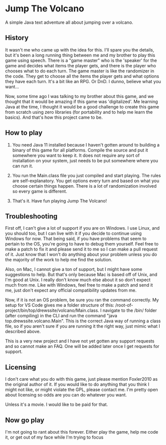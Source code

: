 # Jump The Volcano

A simple Java text adventure all about jumping over a volcano.

## History

It wasn't me who came up with the idea for this.
I'll spare you the details, but it's been a long running thing between me and my brother to play this game using speech.
There is a "game master" who is the 'speaker' for the game and decides what items the player gets,
and there is the player who chooses what to do each turn.
The game master is like the randomizer in the code.
They get to choose all the items the player gets and what options they have each turn. It's a bit like an RPG. Or DnD. I dunno, believe what you want...

Now, some time ago I was talking to my brother about this game, and we thought that it would be amazing if this game was 'digitalized'. Me learning Java at the time, I thought it would be a good challenge to create this game from scratch using
zero libraries (for portability and to help me learn the basics). And that's how this project came to be.

## How to play

1. You need Java 11 installed because I haven't gotten around to building a binary of this game for all platforms. Compile the source and put it somewhere you want to keep it. It does not require any sort of installation on your system, just needs to be put somewhere where you can run it.

2. You run the Main.class file you just compiled and start playing. The rules are self-explanatory. You get options every turn and based on what you choose certain things happen. There is a lot of randomization involved so every game is different.

3. That's it. Have fun playing Jump The Volcano!

## Troubleshooting

First off, I can't give a lot of support if you are on Windows. I use Linux, and you should too, but I can live with it if you decide to continue using Windows for now. That being said, if you have problems that seem to pertain to the OS, you're going to have to debug them yourself. Feel free to make a patch to fix it and please send it to me so I can make a pull request of it. Just know that I won't do anything about your problem unless you  do the majority of the work to help me find the solution.

Also, on Mac, I cannot give a ton of support, but I might have some suggestions to help. But that's only because Mac is based off of Unix, and I'm good at Unix. I really don't know much else about it so don't expect much from me. Like with Windows, feel free to make a patch and send it me, just don't expect any official compatibility updates from me.

Now, if it is not an OS problem, be sure you ran the command correctly. My setup for VS Code gives me a folder structure of this: /root-of-project/bin/top/drewssite/volcano/Main.class.
I navigate to the /bin/ folder (after compiling) in the CLI and run the command "java top.drewssite.volcano.Main". This is the
correct Java way of running a class file, so if you aren't sure if you are running it the right way, just mimic what I
described above.

This is a very new project and I have not yet gotten any support requests and so cannot make an FAQ. One will be added later once I get requests for support.
  
## Licensing

I don't care what you do with this game, just please mention Foxler2010 as the original author of it. If you would like to do anything that you think I might not like, or might violate the GPL, please contact me. I'm pretty open about licensing so odds are you can do whatever you want.

Unless it's a movie. I would like to be paid for that.

## Now go play

I'm not going to rant about this forever. Either play the game, help me code it, or get out of my face while I'm trying to focus
